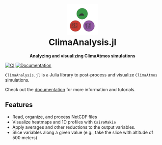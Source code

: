 <h1 align="center">
  <img src="logo.svg" width="100px"> <br>
ClimaAnalysis.jl
</h1>
<p align="center">
  <strong>Analyzing and visualizing ClimaAtmos simulations</strong>
</p>

[![CI](https://github.com/CliMA/ClimaAnalysis.jl/actions/workflows/CI.yml/badge.svg)](https://github.com/CliMA/ClimaAnalysis.jl/actions/workflows/CI.yml)
[![Documentation](https://github.com/CliMA/ClimaAnalysis.jl/actions/workflows/Documentation.yml/badge.svg)](https://CliMA.github.io/ClimaAnalysis.jl)

`ClimaAnalysis.jl` is a Julia library to post-process and visualize `ClimaAtmos`
simulations.

Check out the [documentation](https://CliMA.github.io/ClimaAnalysis.jl) for more information and tutorials.

## Features

- Read, organize, and process NetCDF files
- Visualize heatmaps and 1D profiles with `CairoMakie`
- Apply averages and other reductions to the output variables.
- Slice variables along a given value (e.g., take the slice with altitude of 500 meters)
